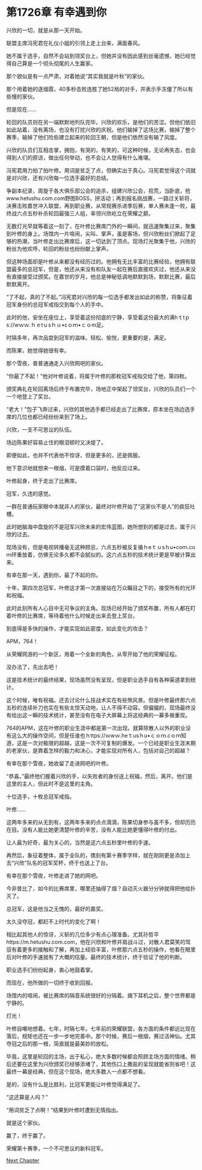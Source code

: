 # 第1726章 有幸遇到你

兴欣的一切，就是从那一天开始。

联盟主席冯宪君在礼仪小姐的引领上走上台来，满面春风。

她不属于选手，自然不会站到领奖台上，但她并没有因此感到丝毫遗憾，她已经觉得自己算是一个彻头彻尾的人生赢家。

那个貌似是有一点严肃，对着她说“其实我就是叶秋”的家伙。

那个用着她的逐烟霞，40多秒击败连胜了她52局的对手，并表示手冻僵了所以有些慢的家伙。

但是现在……

轮回的队员则在另一端默默地列队完毕。兴欣的欢乐，是他们的苦涩。但他们依旧如此站着，没有离场，也没有打扰兴欣的庆祝。他们输掉了这场比赛，输掉了整个赛季，输掉了他们险些建立起来的轮回王朝，但是他们依然没有输了风度。

兴欣的队员们互相击掌，拥抱，有哭的，有笑的，可这种时候，无论再失态，也会得到人们的原谅，做出任何举动，也不会让人觉得有什么难堪。

冯宪君用力拍了拍叶修。用词是贫乏了点，但确实出于真心。冯宪君觉得这个词就是对兴欣，还有兴欣每一位选手最好的总结。

争副本纪录，周旋于各大俱乐部公会的追杀，组建兴欣公会，拾荒，当卧底，抢www.hetushu.com.com野图BOSS，拼活动；再到报名挑战赛，一路过关斩将，决赛击败嘉世冲入联盟，再到职业赛，从常规赛杀进季后赛，单人赛未逢一败，最终战六点五秒补杀轮回最强三人组，率领兴欣屹立在荣耀之巅。

无数灯光早就等着这一刻了，在叶修比赛席门外的一瞬间，就迅速聚集过来，聚集到叶修的身上。场馆内一片喧闹，尖叫、掌声，虽是客场，但兴欣粉丝们掀起了足够的热潮，当叶修走出比赛席后，这一切达到了顶点。现场灯光聚集于他，兴欣的粉丝为他欢呼，轮回的粉丝也纷纷献上掌声。

但这种场面却是叶修从来都没有经历过的。他拥有无比丰富的比赛经验，他拥有联盟最多的总冠军，但是，他还从来没有和队友一起在赛后直接欢庆过，他还从来没有直接接受过颁奖。在嘉世的岁月，他总是神秘低调地默默到场，默默比赛，最后默默离开。

“了不起，真的了不起。”冯宪君对兴欣的每一位选手都发出如此的称赞，将象征着冠军身份的总冠军戒指交到每个人的手中。

此时的他，安坐在座位上，享受着这份彻底的宁静，享受着这份最大的满hｔtｐs://wｗｗ.ｈｅtｕsｈｕ•cｏｍ•ｃｏm足。

时隔多年，再次品尝到冠军的滋味。轻松、愉悦，更重要的是，满足。

而陈果，她觉得她很有幸。

那个雪夜，普普通通走入兴欣网吧的家伙。

“你最了不起！”他对叶修说着，将属于叶修的那枚冠军戒指交给了他，第四枚。

颁奖典礼在轮回离场后终于布置完毕，场地正中架起了领奖台，兴欣的队员们一个一个地登上了奖台。

“老大！”包子飞奔过来，兴欣的其他选手都已经走出了比赛席，原本坐在场边选手席的几位也都已经纷纷来到了场上。

兴欣，一支不可思议的队伍。

场边陈果好容易止住的眼泪顿时又决堤了。

即便如此，也并不代表他不惊讶，但是更多的，还是佩服。

他下意识地就想来一根烟，可是摸着口袋时，他反应过来。

叶修起身，终于走出了比赛席。

冠军，久违的感觉。

一群在普通玩家眼中本就非人的家伙，最终对叶修开始了“这家伙不是人”的疯狂吐槽。

此时她脑海中盘旋的不是冠军兴欣未来的宏伟蓝图，她所想到的都是过去，属于兴欣的过去。

现场没有，但是电视转播毫无这种顾忌，六点五秒被反复循ｈeｔｕsｈu•coｍ.coｍ环重放着，仿佛无论多久都不会腻似的。这六点五秒的技术统计更是早被计算出来。

有幸在那一天，遇到你，最了不起的你。

十年，第四次总冠军，叶修这才第一次直接站在万众瞩目之下的，接受所有的光环和祝福。

此时此刻所有人心目中无可争议的主角。现场已经开始了颁奖布置，所有人都在盯着叶修的比赛席，等待着他什么时候走出来去登上奖台。

到底得是多快的操作，才能实现如此密度，如此变化的攻击？

APM，764！

从荣耀网游的一个新区，用着一个全新的角色，从零开始了他的荣耀征程。

没办法了，先出去吧！

这是技术统计的最终结果，现场虽然没有呈现，但是职业选手自有各种渠道拿到统计。

这个时候，唯有祝福。还去讨论什么技战术实在有些煞风景。但是叶修最终那六点五秒的连续补刀也实在有些太惊天动地，让人不得不动容。但偏偏的，现场最终没有给出这一瞬的技术统计，甚至没有在电子大屏幕上将这经典的一幕多做重现。

764的APM，这在叶修的职业生涯中都是第一次出现。就算除散人以外的职业没有这么大的操作空间，但是任谁也ｈttps://ｗwｗ.heｔusｈu•ｃｏｍ.cｏｍ知道，这是一次对极限的超越，这是一次不可复制的爆发。一个已经是职业生涯末期的老家伙，是靠着怎样的毅力和决心，才能实现对所有人，包括对自己的超越？

有幸在那个雪夜，她收留了走进网吧的叶修。

“恭喜。”最终他们握着兴欣的手，以失败者的身份送上祝福，然后，离开。他们是这里的主人，但此时不是这里的主角。

十位选手，十枚总冠军戒指。

叶修……

这两年多来的从无到有，这两年多来的点点滴滴，陈果切身参与虽不多，但却历历在目。没有人能比她更清楚叶修的辛苦，没有人能比她更懂得叶修的付出。

让人最为好奇，最为关心的，当然是这六点五秒里叶修的手速。

再然后，象征着整体，属于全队的，镌刻有第十赛季字样，就在刚刚更是添加上去“兴欣”队名的冠军奖杯，终于也送上了台。

有幸在那个雪夜，叶修走进了她的网吧。

今非昔比了，如今的比赛席里，哪里还抽得了烟？自动灭火器分分钟就得把他给扑灭了。

总冠军，这是他当之无愧的，最好的嘉奖。

太久没夺冠，都赶不上时代的变化了啊！

相比起其他人的惊讶，义斩的几位多少有点心理准备。尤其孙哲平https://m.hetushu.com.com，他在兴欣和叶修并肩战斗过，对散人君莫笑的驾驭有着更多的接触和了解，再加上经验丰富，叶修那六点五秒的操作，他看在眼里后对叶修的手速就有了大概的估量。最终的技术统计，终于验证了他的判断。

职业选手们纷纷起身，衷心地鼓着掌。

而现在，他所做的一切终于收到回报。

场馆内的喧闹，被比赛席的隔音系统很好的分隔着。摘下耳机之后，整个世界都是宁静的。

灯光！

叶修自嘲地想着。七年，时隔七年。七年前的荣耀联盟，各方面的条件都远比现在落后，规矩也还在一步一步地完善中。那个时候，赛后一根烟，赛过活神仙。尤其夺冠之后的那一根，简直就是最美妙的放松。

毕竟，这里是轮回的主场，出于私心，绝大多数时候都会照顾主场方面的情绪。稍后还要在这里为兴欣颁奖已经够添堵了，其他伤口上撒盐的呈现就能省则省吧！这最终一幕是经典，但在这个现场，绝大多数人一点都不想看。

是的，没有什么是比胜利，比冠军更能让叶修觉得满足了。

“这还算是人吗？”

“用词贫乏了点啊！”结果到叶修时遭到无情指出。

就是这个家伙。

赢了，终于赢了。

荣耀第十赛季，一个不可思议的新科冠军。



[Next Chapter](%E7%AC%AC1727%E7%AB%A0%20%E6%9C%80%E5%BC%BA%E7%9A%84%E5%AF%B9%E6%89%8B%EF%BC%8C%E6%9C%80%E5%A5%BD%E7%9A%84%E6%9C%8B%E5%8F%8B.md)